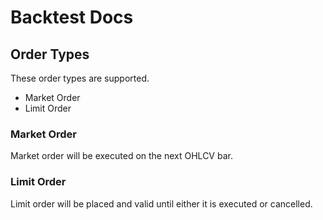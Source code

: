 # Backtest Docs

## Order Types

These order types are supported.

- Market Order
- Limit Order


### Market Order

Market order will be executed on the next OHLCV bar.

### Limit Order

Limit order will be placed and valid until either it is executed or cancelled.


